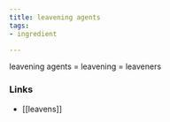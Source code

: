 ```yaml
---
title: leavening agents
tags:
- ingredient

---
```

leavening agents = leavening = leaveners

### Links

* [[leavens]]
